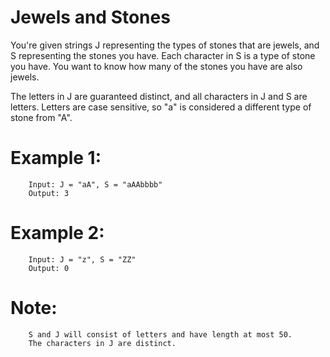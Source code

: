 # Jewels and Stones

You're given strings J representing the types of stones that are jewels, and S representing the stones you have.  Each character in S is a type of stone you have.  You want to know how many of the stones you have are also jewels.

The letters in J are guaranteed distinct, and all characters in J and S are letters. Letters are case sensitive, so "a" is considered a different type of stone from "A".


# Example 1:

        Input: J = "aA", S = "aAAbbbb"
        Output: 3

# Example 2:

        Input: J = "z", S = "ZZ"
        Output: 0

# Note:
        S and J will consist of letters and have length at most 50.
        The characters in J are distinct.